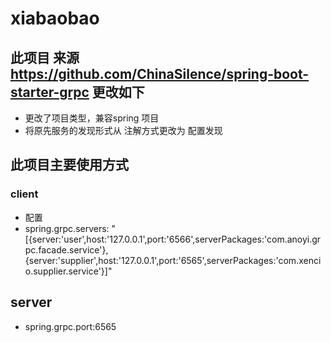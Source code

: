 # xiabaobao
## 此项目 来源 https://github.com/ChinaSilence/spring-boot-starter-grpc 更改如下
* 更改了项目类型，兼容spring 项目
* 将原先服务的发现形式从 注解方式更改为 配置发现
## 此项目主要使用方式
### client
* 配置 
* spring.grpc.servers: "[{server:'user',host:'127.0.0.1',port:'6566',serverPackages:'com.anoyi.grpc.facade.service'},{server:'supplier',host:'127.0.0.1',port:'6565',serverPackages:'com.xencio.supplier.service'}]"
## server
* spring.grpc.port:6565
